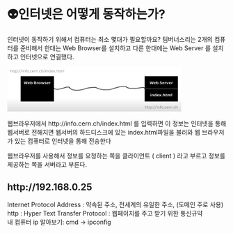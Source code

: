<h1>👽인터넷은 어떻게 동작하는가?</h1>
<p> 인터넷이 동작하기 위해서 컴퓨터는 최소 몇대가 필요할까요? 팀버너스리는 2개의 컴퓨터를 준비해서 한대는 Web Browser를 설치하고 다른 한대에는 Web Server 를 설치하고 인터넷으로 연결했다. 
</p>
<img src="../assets/images/howinternetworks.png" width="400">
<br>
<p>웹브라우저에서 http://info.cern.ch/index.html 를 입력하면 이 정보는 인터넷을 통해 웹서버로 전해지면 웹서버의 하드디스크에 있는 index.html파일을 불러와 웹 브라우저가 있는 컴퓨터로 인터넷을 통해 전송한다 </p>
<p> 웹브라우저를 사용해서 정보를 요청하는 쪽을 클라이언트 ( client ) 라고 부르고 정보를 제공하는 쪽을 서버라고 부른다.</p>

<h2> http://192.168.0.25</h2>
<p> 
Internet Protocol Address : 약속된 주소, 전세계의 유일한 주소, (도메인 주로 사용)  <br>
http : Hyper Text Transfer Protocol : 웹페이지를 주고 받기 위한 통신규약 <br>
내 컴퓨터 ip 알아보기:  cmd -> ipconfig <br>
</p>

